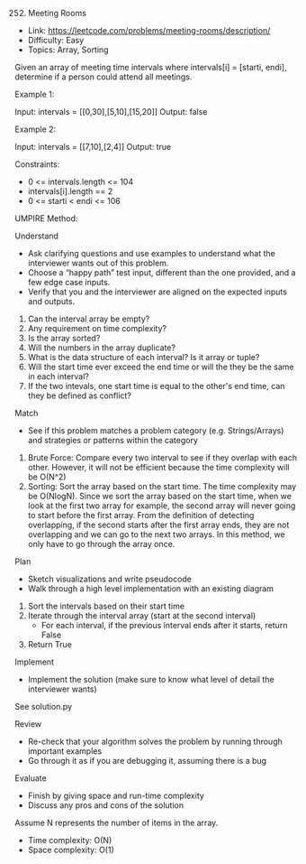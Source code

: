 252. Meeting Rooms

- Link: https://leetcode.com/problems/meeting-rooms/description/
- Difficulty: Easy
- Topics: Array, Sorting

Given an array of meeting time intervals where intervals[i] = [starti, endi], determine if a person could attend all meetings.

Example 1:

Input: intervals = [[0,30],[5,10],[15,20]]
Output: false

Example 2:

Input: intervals = [[7,10],[2,4]]
Output: true

Constraints:

* 0 <= intervals.length <= 104
* intervals[i].length == 2
* 0 <= starti < endi <= 106


UMPIRE Method:

Understand

- Ask clarifying questions and use examples to understand what the interviewer wants out of this problem.
- Choose a “happy path” test input, different than the one provided, and a few edge case inputs.
- Verify that you and the interviewer are aligned on the expected inputs and outputs.

1. Can the interval array be empty?
2. Any requirement on time complexity?
3. Is the array sorted?
4. Will the numbers in the array duplicate?
5. What is the data structure of each interval? Is it array or tuple?
6. Will the start time ever exceed the end time or will the they be the same in each interval?
7. If the two intevals, one start time is equal to the other's end time, can they be defined as conflict?

Match 

- See if this problem matches a problem category (e.g. Strings/Arrays) and strategies or patterns within the category

1. Brute Force: Compare every two interval to see if they overlap with each other. However, it will not be efficient because the time complexity will be O(N^2)
2. Sorting: Sort the array based on the start time. The time complexity may be O(NlogN). Since we sort the array based on the start time, when we look at the first two array for example, the second array will never going to start before the first array. From the definition of detecting overlapping, if the second starts after the first array ends, they are not overlapping and we can go to the next two arrays. In this method, we only have to go through the array once.

Plan 

- Sketch visualizations and write pseudocode
- Walk through a high level implementation with an existing diagram

1. Sort the intervals based on their start time
2. Iterate through the interval array (start at the second interval)
    - For each interval, if the previous interval ends after it starts, return False
3. Return True
    
Implement 

- Implement the solution (make sure to know what level of detail the interviewer wants)

See solution.py

Review

- Re-check that your algorithm solves the problem by running through important examples
- Go through it as if you are debugging it, assuming there is a bug

Evaluate 

- Finish by giving space and run-time complexity
- Discuss any pros and cons of the solution

Assume N represents the number of items in the array.
- Time complexity: O(N)
- Space complexity: O(1)

